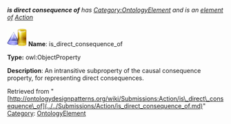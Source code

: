 ___is direct consequence of__ has [Category:OntologyElement](../../Category/OntologyElement.md "Category:OntologyElement") and is an [element of](../../Property/ElementOf.md "Property:ElementOf") [Action](../../Submissions/Action.md "Submissions:Action")_


  




[![ObjectProperty](../../images/thumb/c/c3/ObjectProperty.gif/45px-ObjectProperty.gif)](../../Image/ObjectProperty.gif.md "ObjectProperty")
__Name__: is\_direct\_consequence\_of 


__Type:__ owl:ObjectProperty 


__Description__: An intransitive subproperty of the causal consequence property, for representing direct consequences. 





Retrieved from "[http://ontologydesignpatterns.org/wiki/Submissions:Action/is\_direct\_consequence\_of](../../Submissions/Action/is_direct_consequence_of.md)"
 [Category](http://ontologydesignpatterns.org/wiki/Special:Categories "Special:Categories"): [OntologyElement](../../Category/OntologyElement.md "Category:OntologyElement")